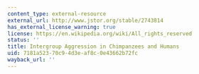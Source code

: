 ```yaml
---
content_type: external-resource
external_url: http://www.jstor.org/stable/2743814
has_external_license_warning: true
license: https://en.wikipedia.org/wiki/All_rights_reserved
status: ''
title: Intergroup Aggression in Chimpanzees and Humans
uid: 7181a523-70c9-4d3e-af8c-0e43662b72fc
wayback_url: ''
---
```


